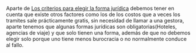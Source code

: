 Aparte de [Los criterios para elegir la forma jurídica](Los%20criterios%20para%20elegir%20la%20forma%20jur%C3%ADdica.md) debemos tener en cuenta que existe otros factores como los de los costos que a veces los tramites sale prácticamente gratis, sin necesidad de llamar a una gestora, aparte tenemos que algunas formas jurídicas son obligatorias(Hoteles, agencias de viaje) y que solo tienen una forma, además de que no debemos elegir solo porque uno tiene menos burocracia o no normalmente conduce al fallo.
